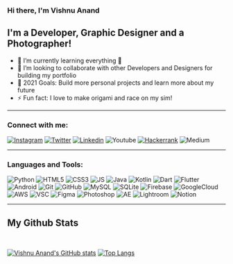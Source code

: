 ### Hi there, I'm Vishnu Anand 
## I'm a Developer, Graphic Designer and a Photographer!

- 🌱 I’m currently learning everything 🤣
- 👯 I’m looking to collaborate with other Developers and Designers for building my portfolio
- 🥅 2021 Goals: Build more personal projects and learn more about my future
- ⚡ Fun fact: I love to make origami and race on my sim!

---
### Connect with me:

[![Instagram](https://img.shields.io/badge/Instagram-E4405F?style=for-the-badge&logo=instagram&logoColor=white)](https://instagram.com/yesviznu)
[![Twitter](https://img.shields.io/badge/Twitter-1DA1F2?style=for-the-badge&logo=twitter&logoColor=white)](https://twitter.com/vishnuanand2000)
[![Linkedin](https://img.shields.io/badge/LinkedIn-0077B5?style=for-the-badge&logo=linkedin&logoColor=white)](https://www.linkedin.com/in/vishnu-anand-7925021a0/)
![Youtube](https://img.shields.io/badge/YouTube-FF0000?style=for-the-badge&logo=youtube&logoColor=white)
[![Hackerrank](https://img.shields.io/badge/-Hackerrank-2EC866?style=for-the-badge&logo=HackerRank&logoColor=white)](https://www.hackerrank.com/vishnuanand2000)
![Medium](https://img.shields.io/badge/Medium-12100E?style=for-the-badge&logo=medium&logoColor=white)


---
### Languages and Tools:

![Python](https://img.shields.io/badge/Python-3776AB?style=for-the-badge&logo=python&logoColor=white)
![HTML5](https://img.shields.io/badge/HTML5-E34F26?style=for-the-badge&logo=html5&logoColor=white)
![CSS3](https://img.shields.io/badge/CSS3-1572B6?style=for-the-badge&logo=css3&logoColor=white)
![JS](https://img.shields.io/badge/JavaScript-323330?style=for-the-badge&logo=javascript&logoColor=F7DF1E)
![Java](https://img.shields.io/badge/Java-ED8B00?style=for-the-badge&logo=java&logoColor=white)
![Kotlin](https://img.shields.io/badge/Kotlin-0095D5?&style=for-the-badge&logo=kotlin&logoColor=white)
![Dart](https://img.shields.io/badge/Dart-0175C2?style=for-the-badge&logo=dart&logoColor=white)
![Flutter](https://img.shields.io/badge/Flutter-02569B?style=for-the-badge&logo=flutter&logoColor=white)
![Android](	https://img.shields.io/badge/Android-3DDC84?style=for-the-badge&logo=android&logoColor=white)
![Git](https://img.shields.io/badge/Git-F05032?style=for-the-badge&logo=git&logoColor=white)
![GitHub](https://img.shields.io/badge/GitHub-E3404F?style=for-the-badge&logo=github&logoColor=white)
![MySQL](https://img.shields.io/badge/MySQL-00000F?style=for-the-badge&logo=mysql&logoColor=white)
![SQLite](https://img.shields.io/badge/SQLite-07405E?style=for-the-badge&logo=sqlite&logoColor=white)
![Firebase](https://img.shields.io/badge/firebase-ffca28?style=for-the-badge&logo=firebase&logoColor=black)
![GoogleCloud](https://img.shields.io/badge/Google_Cloud-4285F4?style=for-the-badge&logo=google-cloud&logoColor=white)
![AWS](https://img.shields.io/badge/Amazon_AWS-232F3E?style=for-the-badge&logo=amazon-aws&logoColor=white)
![VSC](https://img.shields.io/badge/Visual_Studio_Code-0078D4?style=for-the-badge&logo=visual%20studio%20code&logoColor=white)
![Figma](https://img.shields.io/badge/Figma-F24E1E?style=for-the-badge&logo=figma&logoColor=white)
![Photoshop](https://img.shields.io/badge/Adobe%20Photoshop-31A8FF?style=for-the-badge&logo=Adobe%20Photoshop&logoColor=black)
![AE](https://img.shields.io/badge/Adobe-After%20Effects-CF96FD?style=for-the-badge&logo=Adobe-After-Effects&labelColor=393665&logoWidth=15)
![Lightroom](https://img.shields.io/badge/Adobe%20Lightroom-31A8FF?style=for-the-badge&logo=Adobe%20Lightroom&logoColor=white)
![Notion](https://img.shields.io/badge/Notion-000000?style=for-the-badge&logo=notion&logoColor=white)

---
## My Github Stats
<br />

[![Vishnu Anand's GitHub stats](https://github-readme-stats.vercel.app/api?username=Vishnuanand77&show_icons=true&hide=prs,issues&theme=vue-dark)](https://github.com/Vishnuanand77) [![Top Langs](https://github-readme-stats.vercel.app/api/top-langs/?username=Vishnuanand77&langs_count=8&layout=compact&theme=vue-dark&hide=css)](https://github.com/Vishnuanand77?tab=repositories)


[twitter]: https://twitter.com/vishnuanand2000
[instagram]: https://instagram.com/yesviznu
[linkedin]: https://www.linkedin.com/in/vishnu-anand-7925021a0/
[github]: https://github.com/vishnuanand2000
